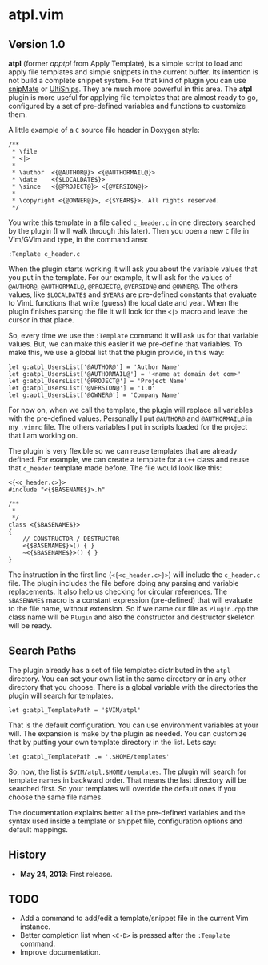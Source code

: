 atpl.vim
========

Version 1.0
-----------

**atpl** (former *apptpl* from Apply Template), is a simple script to load and
apply file templates and simple snippets in the current buffer. Its intention
is not build a complete snippet system. For that kind of plugin you can use
[snipMate](https://github.com/msanders/snipmate.vim) or
[UltiSnips](https://github.com/vim-scripts/UltiSnips). They are much more
powerful in this area. The **atpl** plugin is more useful for applying file
templates that are almost ready to go, configured by a set of pre-defined
variables and functions to customize them.

A little example of a `C` source file header in Doxygen style:

    /**
     * \file
     * <|>
     *
     * \author  <{@AUTHOR@}> <{@AUTHORMAIL@}>
     * \date    <{$LOCALDATE$}>
     * \since   <{@PROJECT@}> <{@VERSION@}>
     *
     * \copyright <{@OWNER@}>, <{$YEAR$}>. All rights reserved.
     */

You write this template in a file called `c_header.c` in one directory
searched by the plugin (I will walk through this later). Then you open a new
`C` file in Vim/GVim and type, in the command area:

    :Template c_header.c

When the plugin starts working it will ask you about the variable values that
you put in the template. For our example, it will ask for the values of
`@AUTHOR@`, `@AUTHORMAIL@`, `@PROJECT@`, `@VERSION@` and `@OWNER@`.  The
others values, like `$LOCALDATE$` and `$YEAR$` are pre-defined constants that
evaluate to VimL functions that write (guess) the local date and year. When
the plugin finishes parsing the file it will look for the `<|>` macro and
leave the cursor in that place.

So, every time we use the `:Template` command it will ask us for that variable
values. But, we can make this easier if we pre-define that variables. To make
this, we use a global list that the plugin provide, in this way:

    let g:atpl_UsersList['@AUTHOR@'] = 'Author Name'
    let g:atpl_UsersList['@AUTHORMAIL@'] = '<name at domain dot com>'
    let g:atpl_UsersList['@PROJECT@'] = 'Project Name'
    let g:atpl_UsersList['@VERSION@'] = '1.0'
    let g:aptl_UsersList['@OWNER@'] = 'Company Name'

For now on, when we call the template, the plugin will replace all variables
with the pre-defined values. Personally I put `@AUTHOR@` and `@AUTHORMAIL@` in
my `.vimrc` file. The others variables I put in scripts loaded for the project
that I am working on.

The plugin is very flexible so we can reuse templates that are already
defined. For example, we can create a template for a `C++` class and reuse
that `c_header` template made before. The file would look like this:

    <{<c_header.c>}>
    #include "<{$BASENAME$}>.h"

    /**
     * 
     */
    class <{$BASENAME$}>
    {
        // CONSTRUCTOR / DESTRUCTOR
        <{$BASENAME$}>() { }
        ~<{$BASENAME$}>() { }
    }

The instruction in the first line (`<{<c_header.c>}>`) will include the
`c_header.c` file. The plugin includes the file before doing any parsing and
variable replacements. It also help us checking for circular references. The
`$BASENAME$` macro is a constant expression (pre-defined) that will evaluate
to the file name, without extension. So if we name our file as `Plugin.cpp`
the class name will be `Plugin` and also the constructor and destructor
skeleton will be ready.

Search Paths
------------

The plugin already has a set of file templates distributed in the `atpl`
directory. You can set your own list in the same directory or in any other
directory that you choose. There is a global variable with the
directories the plugin will search for templates.

    let g:atpl_TemplatePath = '$VIM/atpl'

That is the default configuration. You can use environment variables at your
will. The expansion is make by the plugin as needed. You can customize that by
putting your own template directory in the list. Lets say:

    let g:atpl_TemplatePath .= ',$HOME/templates'

So, now, the list is `$VIM/atpl,$HOME/templates`. The plugin will search for
template names in backward order. That means the last directory will be
searched first. So your templates will override the default ones if you choose
the same file names.

The documentation explains better all the pre-defined variables and the syntax
used inside a template or snippet file, configuration options and default
mappings.

History
-------

* **May 24, 2013**: First release.

TODO
----

* Add a command to add/edit a template/snippet file in the current Vim
  instance.
* Better completion list when `<C-D>` is pressed after the `:Template`
  command.
* Improve documentation.

